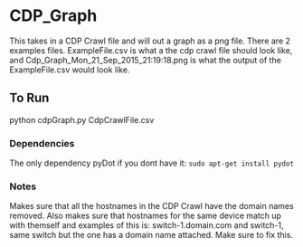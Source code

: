 # CDP_Graph

This takes in a CDP Crawl file and will out a graph as a png file. There are 2 examples files. ExampleFile.csv is what a the cdp crawl file should look like, and Cdp_Graph_Mon_21_Sep_2015_21:19:18.png is what the output of the ExampleFile.csv would look like.

## To Run
python cdpGraph.py CdpCrawlFile.csv

### Dependencies
The only dependency pyDot if you dont have it:
    `sudo apt-get install pydot`

### Notes
Makes sure that all the hostnames in the CDP Crawl have the domain names removed. 
Also makes sure that hostnames for the same device match up with themself and examples of this is:
switch-1.domain.com and switch-1, same switch but the one has a domain name attached. Make sure to fix this.

